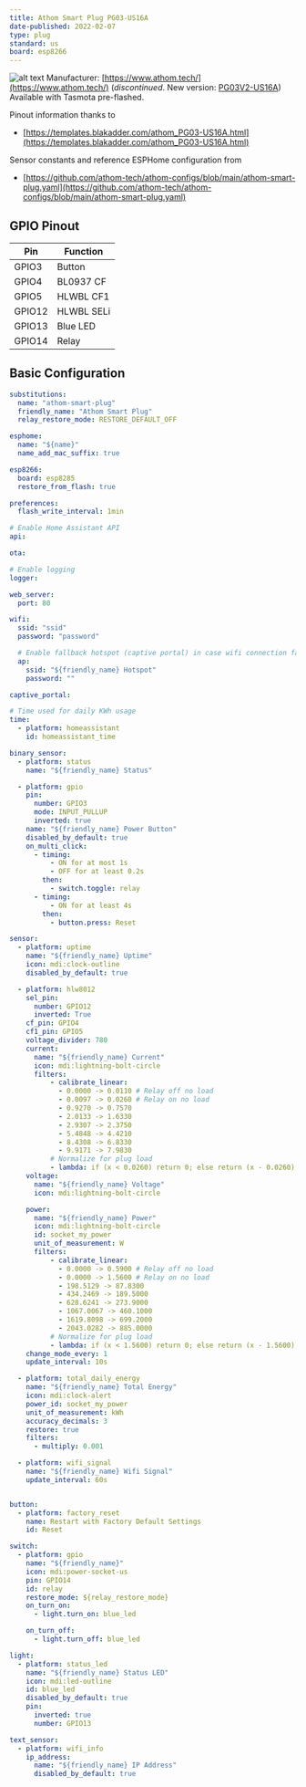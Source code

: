 ```yaml
---
title: Athom Smart Plug PG03-US16A
date-published: 2022-02-07
type: plug
standard: us
board: esp8266
---
```


![alt text](athom_PG03-US16A.webp "Athom Smart Plug PG03-US16A")
Manufacturer: [https://www.athom.tech/](https://www.athom.tech/) (*discontinued*. New version:
[PG03V2-US16A](https://templates.blakadder.com/athom_PG03V2-US16A-TAS))
Available with Tasmota pre-flashed.

Pinout information thanks to

- [https://templates.blakadder.com/athom_PG03-US16A.html](https://templates.blakadder.com/athom_PG03-US16A.html)

Sensor constants and reference ESPHome configuration from

- [https://github.com/athom-tech/athom-configs/blob/main/athom-smart-plug.yaml](https://github.com/athom-tech/athom-configs/blob/main/athom-smart-plug.yaml)

## GPIO Pinout

| Pin    | Function            |
| ------ | ------------------- |
| GPIO3  | Button              |
| GPIO4  | BL0937 CF           |
| GPIO5  | HLWBL CF1           |
| GPIO12 | HLWBL SELi          |
| GPIO13 | Blue LED            |
| GPIO14 | Relay               |

## Basic Configuration

```yaml
substitutions:
  name: "athom-smart-plug"
  friendly_name: "Athom Smart Plug"
  relay_restore_mode: RESTORE_DEFAULT_OFF

esphome:
  name: "${name}"
  name_add_mac_suffix: true

esp8266:
  board: esp8285
  restore_from_flash: true

preferences:
  flash_write_interval: 1min

# Enable Home Assistant API
api:

ota:

# Enable logging
logger:

web_server:
  port: 80

wifi:
  ssid: "ssid"
  password: "password"

  # Enable fallback hotspot (captive portal) in case wifi connection fails
  ap:
    ssid: "${friendly_name} Hotspot"
    password: ""

captive_portal:

# Time used for daily KWh usage
time:
  - platform: homeassistant
    id: homeassistant_time

binary_sensor:
  - platform: status
    name: "${friendly_name} Status"

  - platform: gpio
    pin:
      number: GPIO3
      mode: INPUT_PULLUP
      inverted: true
    name: "${friendly_name} Power Button"
    disabled_by_default: true
    on_multi_click:
      - timing:
          - ON for at most 1s
          - OFF for at least 0.2s
        then:
          - switch.toggle: relay
      - timing:
          - ON for at least 4s
        then:
          - button.press: Reset

sensor:
  - platform: uptime
    name: "${friendly_name} Uptime"
    icon: mdi:clock-outline
    disabled_by_default: true

  - platform: hlw8012
    sel_pin:
      number: GPIO12
      inverted: True
    cf_pin: GPIO4
    cf1_pin: GPIO5
    voltage_divider: 780
    current:
      name: "${friendly_name} Current"
      icon: mdi:lightning-bolt-circle
      filters:
          - calibrate_linear:
            - 0.0000 -> 0.0110 # Relay off no load
            - 0.0097 -> 0.0260 # Relay on no load
            - 0.9270 -> 0.7570
            - 2.0133 -> 1.6330
            - 2.9307 -> 2.3750
            - 5.4848 -> 4.4210
            - 8.4308 -> 6.8330
            - 9.9171 -> 7.9830
          # Normalize for plug load
          - lambda: if (x < 0.0260) return 0; else return (x - 0.0260);
    voltage:
      name: "${friendly_name} Voltage"
      icon: mdi:lightning-bolt-circle

    power:
      name: "${friendly_name} Power"
      icon: mdi:lightning-bolt-circle
      id: socket_my_power
      unit_of_measurement: W
      filters:
          - calibrate_linear:
            - 0.0000 -> 0.5900 # Relay off no load
            - 0.0000 -> 1.5600 # Relay on no load
            - 198.5129 -> 87.8300
            - 434.2469 -> 189.5000
            - 628.6241 -> 273.9000
            - 1067.0067 -> 460.1000
            - 1619.8098 -> 699.2000
            - 2043.0282 -> 885.0000
          # Normalize for plug load
          - lambda: if (x < 1.5600) return 0; else return (x - 1.5600);
    change_mode_every: 1
    update_interval: 10s

  - platform: total_daily_energy
    name: "${friendly_name} Total Energy"
    icon: mdi:clock-alert
    power_id: socket_my_power
    unit_of_measurement: kWh
    accuracy_decimals: 3
    restore: true
    filters:
      - multiply: 0.001

  - platform: wifi_signal
    name: "${friendly_name} Wifi Signal"
    update_interval: 60s


button:
  - platform: factory_reset
    name: Restart with Factory Default Settings
    id: Reset

switch:
  - platform: gpio
    name: "${friendly_name}"
    icon: mdi:power-socket-us
    pin: GPIO14
    id: relay
    restore_mode: ${relay_restore_mode}
    on_turn_on:
      - light.turn_on: blue_led

    on_turn_off:
      - light.turn_off: blue_led

light:
  - platform: status_led
    name: "${friendly_name} Status LED"
    icon: mdi:led-outline
    id: blue_led
    disabled_by_default: true
    pin:
      inverted: true
      number: GPIO13

text_sensor:
  - platform: wifi_info
    ip_address:
      name: "${friendly_name} IP Address"
      disabled_by_default: true
```
